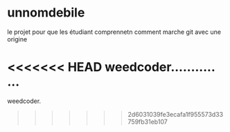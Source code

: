 # unnomdebile
le projet pour que les étudiant comprennetn comment marche git avec une origine

<<<<<<< HEAD
weedcoder........... ...
=======
weedcoder.
>>>>>>> 2d6031039fe3ecafa1f955573d33759fb31eb107
